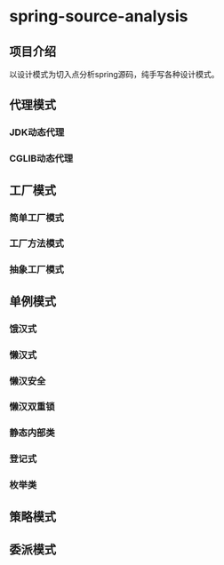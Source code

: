 # spring-source-analysis

## 项目介绍
以设计模式为切入点分析spring源码，纯手写各种设计模式。


## 代理模式
### JDK动态代理
### CGLIB动态代理

## 工厂模式
### 简单工厂模式
### 工厂方法模式
### 抽象工厂模式


## 单例模式
### 饿汉式
### 懒汉式
### 懒汉安全
### 懒汉双重锁
### 静态内部类
### 登记式
### 枚举类

## 策略模式

## 委派模式





